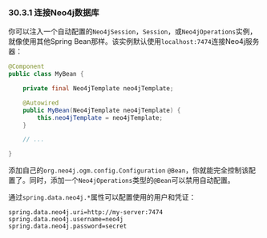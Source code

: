 ### 30.3.1 连接Neo4j数据库
你可以注入一个自动配置的`Neo4jSession`，`Session`，或`Neo4jOperations`实例，就像使用其他Spring Bean那样。该实例默认使用`localhost:7474`连接Neo4j服务器：
```java
@Component
public class MyBean {

    private final Neo4jTemplate neo4jTemplate;

    @Autowired
    public MyBean(Neo4jTemplate neo4jTemplate) {
        this.neo4jTemplate = neo4jTemplate;
    }

    // ...

}
```
添加自己的`org.neo4j.ogm.config.Configuration` `@Bean`，你就能完全控制该配置了。同时，添加一个`Neo4jOperations`类型的`@Bean`可以禁用自动配置。

通过`spring.data.neo4j.*`属性可以配置使用的用户和凭证：
```properties
spring.data.neo4j.uri=http://my-server:7474
spring.data.neo4j.username=neo4j
spring.data.neo4j.password=secret
```
